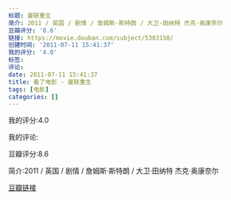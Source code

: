 ```yaml
---
标题: 曼联重生
简介: 2011 / 英国 / 剧情 / 詹姆斯·斯特朗 / 大卫·田纳特 杰克·奥康奈尔
豆瓣评分: '8.6'
链接: https://movie.douban.com/subject/5383158/
创建时间: '2011-07-11 15:41:37'
我的评分: '4.0'
标签:
评论:
date: 2011-07-11 15:41:37
title: 看了电影 - 曼联重生
tags: [电影]
categories: []
---
```


我的评分:4.0

我的评论:

豆瓣评分:8.6

简介:2011 / 英国 / 剧情 / 詹姆斯·斯特朗 / 大卫·田纳特 杰克·奥康奈尔

[豆瓣链接](https://movie.douban.com/subject/5383158/)

